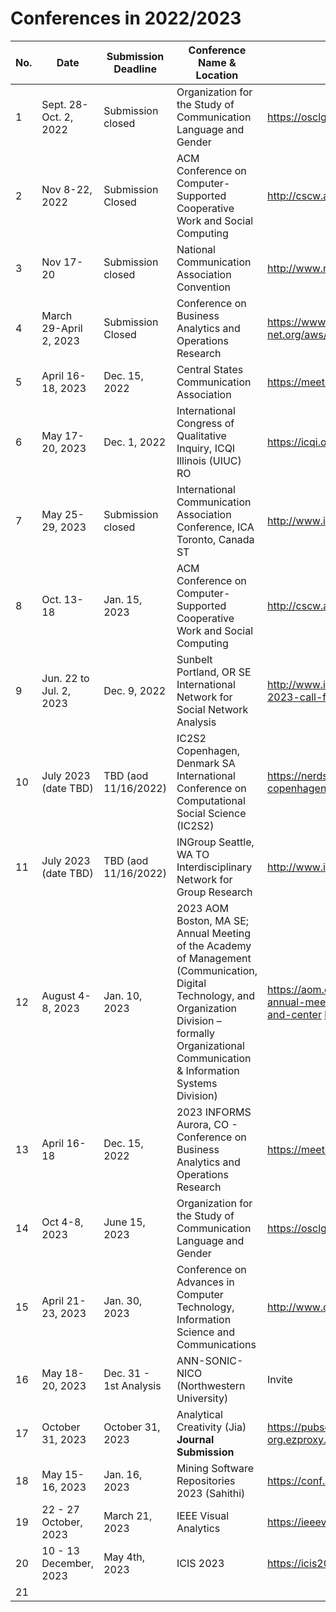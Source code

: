 # Conferences in 2022/2023

| No.  |  Date | Submission Deadline  | Conference Name & Location  | Link |
|---|---|---|---|---|
| 1  | Sept. 28-Oct. 2, 2022   | Submission closed  |Organization for the Study of Communication Language and Gender  | https://osclg.org/   |
| 2  | Nov 8-22, 2022   | Submission Closed   | ACM Conference on Computer-Supported Cooperative Work and Social Computing  | http://cscw.acm.org/  |
| 3  | Nov 17-20  | Submission closed  | National Communication Association Convention  | http://www.natcom.org/convention/  |
| 4  | March 29-April 2, 2023  | Submission Closed  | Conference on Business Analytics and Operations Research  | https://www.csca-net.org/aws/CSCA/pt/sp/convention_overview  |
| 5  | April 16-18, 2023 | Dec. 15, 2022 | Central States Communication Association  | https://meetings.informs.org/wordpress/analytics2023/  |
| 6  | May 17-20, 2023  | Dec. 1, 2022  | International Congress of Qualitative Inquiry, ICQI Illinois (UIUC) RO  | https://icqi.org/  |
| 7  | May 25-29, 2023  | Submission closed  | International Communication Association Conference, ICA Toronto, Canada ST  |  http://www.icahdq.org/# |
| 8  | Oct. 13-18   | Jan. 15, 2023   | ACM Conference on Computer-Supported Cooperative Work and Social Computing  | http://cscw.acm.org/  |
| 9  | Jun. 22 to Jul. 2, 2023  | Dec. 9, 2022  | Sunbelt Portland, OR SE International Network for Social Network Analysis  | http://www.insna.org/; https://www.insna.org/sunbelt-2023-call-for-workshops|
| 10 | July 2023 (date TBD)  | TBD (aod 11/16/2022)  | IC2S2 Copenhagen, Denmark SA International Conference on Computational Social Science (IC2S2)  | https://nerds.itu.dk/2022/07/22/ic2s2-2023-in-copenhagen/ https://iscss.org/ic2s2/  |
| 11 | July 2023 (date TBD)  | TBD (aod 11/16/2022)  |  INGroup Seattle, WA TO Interdisciplinary Network for Group Research  | http://www.ingroup.net/conference.html  |
| 12 | August 4-8, 2023  | Jan. 10, 2023  | 2023 AOM Boston, MA SE; Annual Meeting of the Academy of Management (Communication, Digital Technology, and Organization Division – formally Organizational Communication & Information Systems Division)  | https://aom.org/events/annual-meeting/future-annual-meetings/2023-putting-the-worker-front-and-center http://ocis.aom.org/   |
| 13 | April 16-18  | Dec. 15, 2022  | 2023 INFORMS Aurora, CO - Conference on Business Analytics and Operations Research  | https://meetings.informs.org/wordpress/analytics2023/  |
| 14 | Oct 4-8, 2023   | June 15, 2023  |Organization for the Study of Communication Language and Gender  | https://osclg.org/   |
| 15 | April 21-23, 2023  | Jan. 30, 2023  | Conference on Advances in Computer Technology, Information Science and Communications   | http://www.ctisc2023.net/  |
| 16 | May 18-20, 2023  | Dec. 31 - 1st Analysis  | ANN-SONIC-NICO (Northwestern University) | Invite  |
| 17 |  October 31, 2023 | October 31, 2023  | Analytical Creativity (Jia) **Journal Submission** |  https://pubsonline-informs-org.ezproxy.lib.purdue.edu/page/isre/calls-for-papers |
| 18 | May 15-16, 2023  | Jan. 16, 2023  | Mining Software Repositories 2023 (Sahithi)  | https://conf.researchr.org/home/msr-2023  |
| 19 | 22 - 27 October, 2023  | March 21, 2023  | IEEE Visual Analytics  | https://ieeevis.org/year/2023/welcome  |
| 20 | 10 - 13 December, 2023  | May 4th, 2023   |  ICIS 2023 | https://icis2023.aisconferences.org/  |
| 21 |   |   |   |   |


